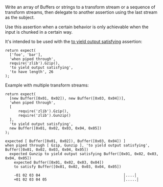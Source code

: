 Write an array of Buffers or strings to a transform stream or a sequence of transform streams,
then delegate to another assertion using the last stream as the subject.

Use this assertion when a certain behavior is only achievable when the input
is chunked in a certain way.

It's intended to be used with the [to yield output satisfying](to-yield-output-satisfying/) assertion:

```js#async:true
return expect(
  ['foo', 'bar'],
  'when piped through',
  require('zlib').Gzip(),
  'to yield output satisfying',
  'to have length', 26
);
```

Example with multiple transform streams:

```js#async:true
return expect(
  [new Buffer([0x01, 0x02]), new Buffer([0x03, 0x04])],
  'when piped through',
  [
      require('zlib').Gzip(),
      require('zlib').Gunzip()
  ],
  'to yield output satisfying',
  new Buffer([0x01, 0x02, 0x03, 0x04, 0x05])
);
```

```output
expected [ Buffer([0x01, 0x02]), Buffer([0x03, 0x04]) ]
when piped through [ Gzip, Gunzip ], 'to yield output satisfying', Buffer([0x01, 0x02, 0x03, 0x04, 0x05])
  expected Gunzip to yield output satisfying Buffer([0x01, 0x02, 0x03, 0x04, 0x05])
    expected Buffer([0x01, 0x02, 0x03, 0x04])
    to satisfy Buffer([0x01, 0x02, 0x03, 0x04, 0x05])

    -01 02 03 04                                      │....│
    +01 02 03 04 05                                   │.....│
```
